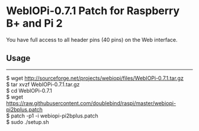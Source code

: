 WebIOPi-0.7.1 Patch for Raspberry B+ and Pi 2
=============================================

You have full access to all header pins (40 pins) on the Web interface.

## Usage
------
$ wget http://sourceforge.net/projects/webiopi/files/WebIOPi-0.7.1.tar.gz  
$ tar xvzf WebIOPi-0.7.1.tar.gz  
$ cd WebIOPi-0.7.1  
$ wget https://raw.githubusercontent.com/doublebind/raspi/master/webiopi-pi2bplus.patch  
$ patch -p1 -i webiopi-pi2bplus.patch  
$ sudo ./setup.sh  
